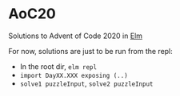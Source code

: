 # AoC20

Solutions to Advent of Code 2020 in [Elm](https://elm-lang.org)

For now, solutions are just to be run from the repl:
- In the root dir, `elm repl`
- `import DayXX.XXX exposing (..)`
- `solve1 puzzleInput`, `solve2 puzzleInput`
